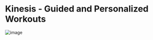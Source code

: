 # Kinesis - Guided and Personalized Workouts
![image](https://github.com/user-attachments/assets/8d7cd0b9-ae95-4d87-8f7f-0433e33863d4)
